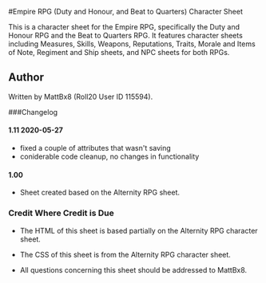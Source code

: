 #Empire RPG (Duty and Honour, and Beat to Quarters) Character Sheet

This is a character sheet for the Empire RPG, specifically the Duty and Honour RPG and the Beat to Quarters RPG. It features character sheets including Measures, Skills, Weapons, Reputations, Traits, Morale and Items of Note, Regiment and Ship sheets, and NPC sheets for both RPGs.

## Author
Written by MattBx8 (Roll20 User ID 115594).


###Changelog

#### 1.11 2020-05-27
* fixed a couple of attributes that wasn't saving
* coniderable code cleanup, no changes in functionality

#### 1.00 
* Sheet created based on the Alternity RPG sheet.

### Credit Where Credit is Due
* The HTML of this sheet is based partially on the Alternity RPG character sheet.

* The CSS of this sheet is from the Alternity RPG character sheet.

* All questions concerning this sheet should be addressed to MattBx8.
